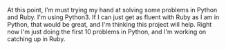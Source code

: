 At this point, I'm must trying my hand at solving some problems in Python and
Ruby.  I'm using Python3.  If I can just get as fluent with Ruby as I am in
Python, that would be great, and I'm thinking this project will help.  Right now
I'm just doing the first 10 problems in Python, and I'm working on catching up
in Ruby.
